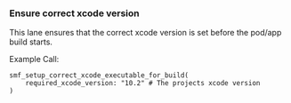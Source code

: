 ### Ensure correct xcode version

This lane ensures that the correct xcode version is set before the pod/app build starts.

Example Call:

```
smf_setup_correct_xcode_executable_for_build(
    required_xcode_version: "10.2" # The projects xcode version
)
```